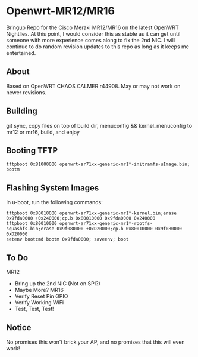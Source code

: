 Openwrt-MR12/MR16
============

Bringup Repo for the Cisco Meraki MR12/MR16 on the latest OpenWRT Nightlies. At this point, I would consider this as stable as it can get until someone with more experience comes along to fix the 2nd NIC. I will continue to do random revision updates to this repo as long as it keeps me entertained.


About
-----
Based on OpenWRT CHAOS CALMER r44908. May or may not work on newer revisions.

Building
--------
git sync, copy files on top of build dir, menuconfig && kernel_menuconfig to mr12 or mr16, build, and enjoy

Booting TFTP
-------
	tftpboot 0x81000000 openwrt-ar71xx-generic-mr1*-initramfs-uImage.bin; bootm

Flashing System Images
-------
In u-boot, run the following commands:

	tftpboot 0x80010000 openwrt-ar71xx-generic-mr1*-kernel.bin;erase 0x9fda0000 +0x240000;cp.b 0x80010000 0x9fda0000 0x240000
	tftpboot 0x80010000 openwrt-ar71xx-generic-mr1*-rootfs-squashfs.bin;erase 0x9f080000 +0xD20000;cp.b 0x80010000 0x9f080000 0xD20000
	setenv bootcmd bootm 0x9fda0000; saveenv; boot

To Do
-----
MR12
  * Bring up the 2nd NIC (Not on SPI?)
  * Maybe More?
MR16
  * Verify Reset Pin GPIO
  * Verify Working WiFi
  * Test, Test, Test!

Notice
------
No promises this won't brick your AP, and no promises that this will even work!
